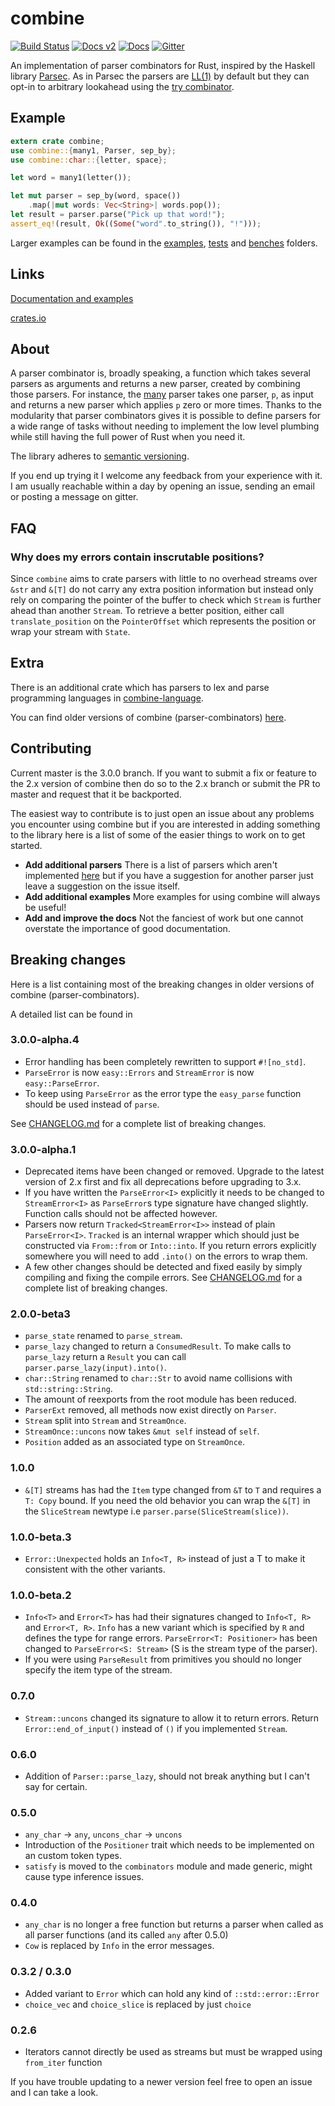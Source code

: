 # combine
[![Build Status](https://travis-ci.org/Marwes/combine.svg?branch=master)](https://travis-ci.org/Marwes/combine) [![Docs v2](https://docs.rs/combine/badge.svg?version=^2)](https://docs.rs/combine/^2) [![Docs](https://docs.rs/combine/badge.svg)](https://docs.rs/combine) [![Gitter](https://badges.gitter.im/Join%20Chat.svg)](https://gitter.im/Marwes/combine?utm_source=badge&utm_medium=badge&utm_campaign=pr-badge)

An implementation of parser combinators for Rust, inspired by the Haskell library [Parsec](https://hackage.haskell.org/package/parsec). As in Parsec the parsers are [LL(1)](https://en.wikipedia.org/wiki/LL_parser) by default but they can opt-in to arbitrary lookahead using the [try  combinator](https://marwes.github.io/combine/combine/fn.try.html).

## Example

```rust
extern crate combine;
use combine::{many1, Parser, sep_by};
use combine::char::{letter, space};

let word = many1(letter());

let mut parser = sep_by(word, space())
    .map(|mut words: Vec<String>| words.pop());
let result = parser.parse("Pick up that word!");
assert_eq!(result, Ok((Some("word".to_string()), "!")));
```

Larger examples can be found in the [examples][], [tests][] and [benches][] folders.

[examples]:https://github.com/Marwes/combine/tree/master/examples
[tests]:https://github.com/Marwes/combine/tree/master/tests
[benches]:https://github.com/Marwes/combine/tree/master/benches

## Links

[Documentation and examples](https://docs.rs/crate/combine)

[crates.io](https://crates.io/crates/combine)

## About

A parser combinator is, broadly speaking, a function which takes several parsers as arguments and returns a new parser, created by combining those parsers. For instance, the [many](https://marwes.github.io/combine/combine/fn.many.html) parser takes one parser, `p`, as input and returns a new parser which applies `p` zero or more times. Thanks to the modularity that parser combinators gives it is possible to define parsers for a wide range of tasks without needing to implement the low level plumbing while still having the full power of Rust when you need it. 

The library adheres to [semantic versioning](http://semver.org).

If you end up trying it I welcome any feedback from your experience with it. I am usually reachable within a day by opening an issue, sending an email or posting a message on gitter.

## FAQ

### Why does my errors contain inscrutable positions?

Since `combine` aims to crate parsers with little to no overhead streams over `&str` and `&[T]` do not carry any extra position information but instead only rely on comparing the pointer of the buffer to check which `Stream` is further ahead than another `Stream`. To retrieve a better position, either call `translate_position` on the `PointerOffset` which represents the position or wrap your stream with `State`.

## Extra

There is an additional crate which has parsers to lex and parse programming languages in [combine-language](https://github.com/Marwes/combine-language).

You can find older versions of combine (parser-combinators) [here](https://crates.io/crates/parser-combinators).

## Contributing

Current master is the 3.0.0 branch. If you want to submit a fix or feature to the 2.x version of combine then
do so to the 2.x branch or submit the PR to master and request that it be backported.

The easiest way to contribute is to just open an issue about any problems you encounter using combine but if you are interested in adding something to the library here is a list of some of the easier things to work on to get started.

* __Add additional parsers__ There is a list of parsers which aren't implemented [here][add parsers] but if you have a suggestion for another parser just leave a suggestion on the issue itself.
* __Add additional examples__ More examples for using combine will always be useful!
* __Add and improve the docs__ Not the fanciest of work but one cannot overstate the importance of good documentation.

[add parsers]: https://github.com/Marwes/combine/issues/2

## Breaking changes

Here is a list containing most of the breaking changes in older versions of combine (parser-combinators).

A detailed list can be found in 

### 3.0.0-alpha.4

* Error handling has been completely rewritten to support `#![no_std]`. 
* `ParseError` is now `easy::Errors` and `StreamError` is now `easy::ParseError`.
* To keep using `ParseError` as the error type the `easy_parse` function should be used instead of `parse`.

See [CHANGELOG.md](https://github.com/Marwes/combine/blob/master/CHANGELOG.md) for a complete list of breaking changes.

### 3.0.0-alpha.1

* Deprecated items have been changed or removed. Upgrade to the latest version of 2.x first and fix all
    deprecations before upgrading to 3.x.
* If you have written the `ParseError<I>` explicitly it needs to be changed to `StreamError<I>` as
    `ParseError`s type signature have changed slightly. Function calls should not be affected however.
* Parsers now return `Tracked<StreamError<I>>` instead of plain `ParseError<I>`. `Tracked` is an internal
    wrapper which should just be constructed via `From::from` or `Into::into`. If you return errors explicitly
    somewhere you will need to add `.into()` on the errors to wrap them.
* A few other changes should be detected and fixed easily by simply compiling and fixing the compile errors.
    See [CHANGELOG.md](https://github.com/Marwes/combine/blob/master/CHANGELOG.md) for a complete list of breaking changes.

### 2.0.0-beta3

* `parse_state` renamed to `parse_stream`.
* `parse_lazy` changed to return a `ConsumedResult`. To make calls to `parse_lazy` return a `Result` you can call `parser.parse_lazy(input).into()`.
* `char::String` renamed to `char::Str` to avoid name collisions with `std::string::String`.
* The amount of reexports from the root module has been reduced.
* `ParserExt` removed, all methods now exist directly on `Parser`.
* `Stream` split into `Stream` and `StreamOnce`.
* `StreamOnce::uncons` now takes `&mut self` instead of `self`.
* `Position` added as an associated type on `StreamOnce`.

### 1.0.0
* `&[T]` streams has had the `Item` type changed from `&T` to `T` and requires a `T: Copy` bound. If you need the old behavior you can wrap the `&[T]` in the `SliceStream` newtype i.e `parser.parse(SliceStream(slice))`.

### 1.0.0-beta.3
* `Error::Unexpected` holds an `Info<T, R>` instead of just a T to make it consistent with the other variants.

### 1.0.0-beta.2
* `Info<T>` and `Error<T>` has had their signatures changed to `Info<T, R>` and `Error<T, R>`. `Info` has a new variant which is specified by `R` and defines the type for range errors. `ParseError<T: Positioner>` has been changed to `ParseError<S: Stream>` (S is the stream type of the parser).
* If you were using `ParseResult` from primitives you should no longer specify the item type of the stream.

### 0.7.0
* `Stream::uncons` changed its signature to allow it to return errors. Return `Error::end_of_input()` instead of `()` if you implemented `Stream`.

### 0.6.0
* Addition of `Parser::parse_lazy`, should not break anything but I can't say for certain.

### 0.5.0
* `any_char` -> `any`, `uncons_char` -> `uncons`
* Introduction of the `Positioner` trait which needs to be implemented on an custom token types.
* `satisfy` is moved to the `combinators` module and made generic, might cause type inference issues.

### 0.4.0
* `any_char` is no longer a free function but returns a parser when called as all parser functions (and its called `any` after 0.5.0)
* `Cow` is replaced by `Info` in the error messages.

### 0.3.2 / 0.3.0
* Added variant to `Error` which can hold any kind of `::std::error::Error`
* `choice_vec` and `choice_slice` is replaced by just `choice`

### 0.2.6
* Iterators cannot directly be used as streams but must be wrapped using `from_iter` function

If you have trouble updating to a newer version feel free to open an issue and I can take a look.
